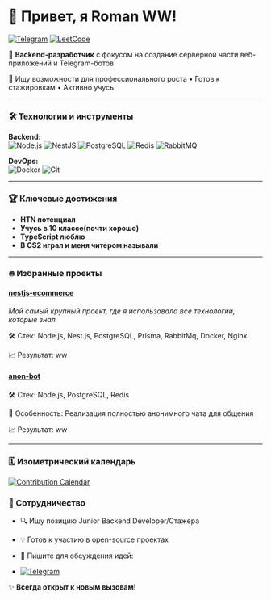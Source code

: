 # 👋 Привет, я Roman WW! 
[![Telegram](https://img.shields.io/badge/Telegram-26A5E4?style=for-the-badge&logo=telegram&logoColor=white)](https://web.telegram.org/k/#@rom1715)
[![LeetCode](https://img.shields.io/badge/LeetCode-FFA116?style=for-the-badge&logo=leetcode&logoColor=black)](https://leetcode.com/u/snm20061977/)

🚀 **Backend-разработчик** с фокусом на создание серверной части веб-приложений и Telegram-ботов 

🎯 Ищу возможности для профессионального роста • Готов к стажировкам • Активно учусь

---

### 🛠 Технологии и инструменты

**Backend:**  
![Node.js](https://img.shields.io/badge/Node.js-339933?style=flat&logo=nodedotjs&logoColor=white)
![NestJS](https://img.shields.io/badge/NestJS-E0234E?style=flat&logo=nestjs&logoColor=white)
![PostgreSQL](https://img.shields.io/badge/PostgreSQL-4169E1?style=flat&logo=postgresql&logoColor=white)
![Redis](https://img.shields.io/badge/Redis-DC382D?style=flat&logo=redis&logoColor=white)
![RabbitMQ](https://img.shields.io/badge/RabbitMQ-FF6600?style=flat&logo=rabbitmq&logoColor=white)

**DevOps:**  
![Docker](https://img.shields.io/badge/Docker-2496ED?style=flat&logo=docker&logoColor=white)
![Git](https://img.shields.io/badge/Git-F05032?style=flat&logo=git&logoColor=white)

---

### 🏆 Ключевые достижения
- **HTN потенциал**
- **Учусь в 10 классе(почти хорошо)**
- **TypeScript люблю**
- **В CS2 играл и меня читером называли**

---

### 🔥 Избранные проекты
#### [nestjs-ecommerce](https://github.com/romsaint/nestjs-ecommerce)
_Мой самый крупный проект, где я использовала все технологии, которые знал_

🛠 Стек: Node.js, Nest.js, PostgreSQL, Prisma, RabbitMq, Docker, Nginx

📈 Результат: ww

#### [anon-bot](https://github.com/romsaint/anon-bot)
🛠 Стек: Node.js, PostgreSQL, Redis  

🚀 Особенность: Реализация полностью анонимного чата для общения

📈 Результат: ww

---

### 🗓 Изометрический календарь
[![Contribution Calendar](https://ghchart.rshah.org/romsaint)](https://github.com/romsaint)

### 🤝 Сотрудничество
- 🔍 Ищу позицию Junior Backend Developer/Стажера
- 💡 Готов к участию в open-source проектах
- 📩 Пишите для обсуждения идей:

- [![Telegram](https://img.shields.io/badge/Message_Me_Bro-26A5E4?style=for-the-badge&logo=telegram&logoColor=white)](https://web.telegram.org/k/#@rom1715)

✨ **Всегда открыт к новым вызовам!**
